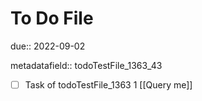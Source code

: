 # To Do File

due:: 2022-09-02

metadatafield:: todoTestFile_1363_43

- [ ] Task of todoTestFile_1363 1 [[Query me]]

